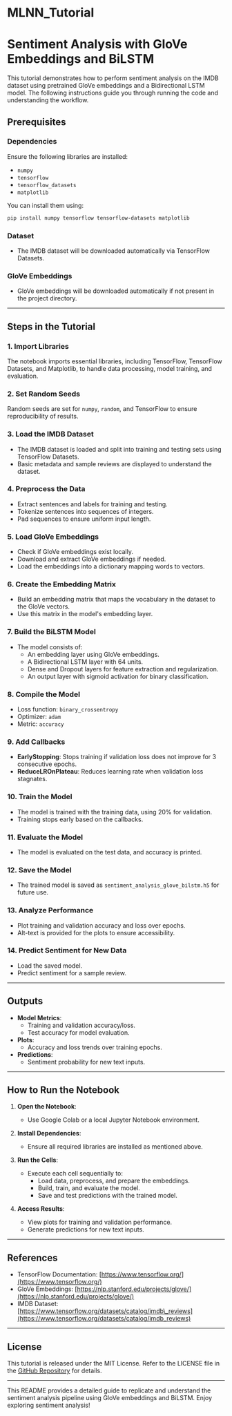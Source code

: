 # MLNN_Tutorial
# Sentiment Analysis with GloVe Embeddings and BiLSTM

This tutorial demonstrates how to perform sentiment analysis on the IMDB dataset using pretrained GloVe embeddings and a Bidirectional LSTM model. The following instructions guide you through running the code and understanding the workflow.

## Prerequisites

### Dependencies

Ensure the following libraries are installed:

- `numpy`
- `tensorflow`
- `tensorflow_datasets`
- `matplotlib`

You can install them using:

```bash
pip install numpy tensorflow tensorflow-datasets matplotlib
```

### Dataset

- The IMDB dataset will be downloaded automatically via TensorFlow Datasets.

### GloVe Embeddings

- GloVe embeddings will be downloaded automatically if not present in the project directory.

---

## Steps in the Tutorial

### 1. Import Libraries

The notebook imports essential libraries, including TensorFlow, TensorFlow Datasets, and Matplotlib, to handle data processing, model training, and evaluation.

### 2. Set Random Seeds

Random seeds are set for `numpy`, `random`, and TensorFlow to ensure reproducibility of results.

### 3. Load the IMDB Dataset

- The IMDB dataset is loaded and split into training and testing sets using TensorFlow Datasets.
- Basic metadata and sample reviews are displayed to understand the dataset.

### 4. Preprocess the Data

- Extract sentences and labels for training and testing.
- Tokenize sentences into sequences of integers.
- Pad sequences to ensure uniform input length.

### 5. Load GloVe Embeddings

- Check if GloVe embeddings exist locally.
- Download and extract GloVe embeddings if needed.
- Load the embeddings into a dictionary mapping words to vectors.

### 6. Create the Embedding Matrix

- Build an embedding matrix that maps the vocabulary in the dataset to the GloVe vectors.
- Use this matrix in the model's embedding layer.

### 7. Build the BiLSTM Model

- The model consists of:
  - An embedding layer using GloVe embeddings.
  - A Bidirectional LSTM layer with 64 units.
  - Dense and Dropout layers for feature extraction and regularization.
  - An output layer with sigmoid activation for binary classification.

### 8. Compile the Model

- Loss function: `binary_crossentropy`
- Optimizer: `adam`
- Metric: `accuracy`

### 9. Add Callbacks

- **EarlyStopping**: Stops training if validation loss does not improve for 3 consecutive epochs.
- **ReduceLROnPlateau**: Reduces learning rate when validation loss stagnates.

### 10. Train the Model

- The model is trained with the training data, using 20% for validation.
- Training stops early based on the callbacks.

### 11. Evaluate the Model

- The model is evaluated on the test data, and accuracy is printed.

### 12. Save the Model

- The trained model is saved as `sentiment_analysis_glove_bilstm.h5` for future use.

### 13. Analyze Performance

- Plot training and validation accuracy and loss over epochs.
- Alt-text is provided for the plots to ensure accessibility.

### 14. Predict Sentiment for New Data

- Load the saved model.
- Predict sentiment for a sample review.

---

## Outputs

- **Model Metrics**:
  - Training and validation accuracy/loss.
  - Test accuracy for model evaluation.
- **Plots**:
  - Accuracy and loss trends over training epochs.
- **Predictions**:
  - Sentiment probability for new text inputs.

---

## How to Run the Notebook

1. **Open the Notebook**:

   - Use Google Colab or a local Jupyter Notebook environment.

2. **Install Dependencies**:

   - Ensure all required libraries are installed as mentioned above.

3. **Run the Cells**:

   - Execute each cell sequentially to:
     - Load data, preprocess, and prepare the embeddings.
     - Build, train, and evaluate the model.
     - Save and test predictions with the trained model.

4. **Access Results**:

   - View plots for training and validation performance.
   - Generate predictions for new text inputs.

---

## References

- TensorFlow Documentation: [https://www.tensorflow.org/](https://www.tensorflow.org/)
- GloVe Embeddings: [https://nlp.stanford.edu/projects/glove/](https://nlp.stanford.edu/projects/glove/)
- IMDB Dataset: [https://www.tensorflow.org/datasets/catalog/imdb\_reviews](https://www.tensorflow.org/datasets/catalog/imdb_reviews)

---

## License

This tutorial is released under the MIT License. Refer to the LICENSE file in the [GitHub Repository](https://github.com/AnsiaNijas/MLNN) for details.

---

This README provides a detailed guide to replicate and understand the sentiment analysis pipeline using GloVe embeddings and BiLSTM. Enjoy exploring sentiment analysis!





